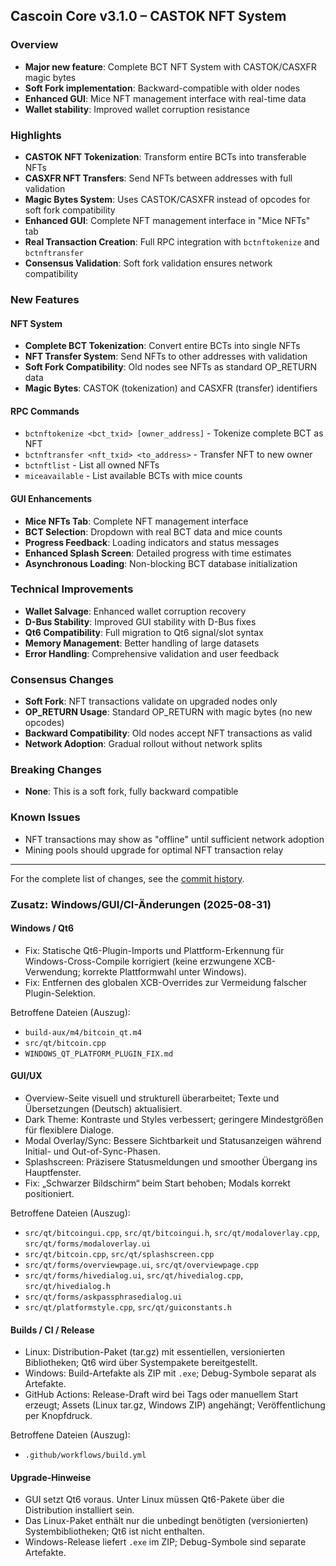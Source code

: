 ## Cascoin Core v3.1.0 – CASTOK NFT System

### Overview
- **Major new feature**: Complete BCT NFT System with CASTOK/CASXFR magic bytes
- **Soft Fork implementation**: Backward-compatible with older nodes
- **Enhanced GUI**: Mice NFT management interface with real-time data
- **Wallet stability**: Improved wallet corruption resistance

### Highlights
- **CASTOK NFT Tokenization**: Transform entire BCTs into transferable NFTs
- **CASXFR NFT Transfers**: Send NFTs between addresses with full validation
- **Magic Bytes System**: Uses CASTOK/CASXFR instead of opcodes for soft fork compatibility
- **Enhanced GUI**: Complete NFT management interface in "Mice NFTs" tab
- **Real Transaction Creation**: Full RPC integration with `bctnftokenize` and `bctnftransfer`
- **Consensus Validation**: Soft fork validation ensures network compatibility

### New Features

#### NFT System
- **Complete BCT Tokenization**: Convert entire BCTs into single NFTs
- **NFT Transfer System**: Send NFTs to other addresses with validation
- **Soft Fork Compatibility**: Old nodes see NFTs as standard OP_RETURN data
- **Magic Bytes**: CASTOK (tokenization) and CASXFR (transfer) identifiers

#### RPC Commands
- `bctnftokenize <bct_txid> [owner_address]` - Tokenize complete BCT as NFT
- `bctnftransfer <nft_txid> <to_address>` - Transfer NFT to new owner
- `bctnftlist` - List all owned NFTs
- `miceavailable` - List available BCTs with mice counts

#### GUI Enhancements
- **Mice NFTs Tab**: Complete NFT management interface
- **BCT Selection**: Dropdown with real BCT data and mice counts
- **Progress Feedback**: Loading indicators and status messages
- **Enhanced Splash Screen**: Detailed progress with time estimates
- **Asynchronous Loading**: Non-blocking BCT database initialization

### Technical Improvements
- **Wallet Salvage**: Enhanced wallet corruption recovery
- **D-Bus Stability**: Improved GUI stability with D-Bus fixes
- **Qt6 Compatibility**: Full migration to Qt6 signal/slot syntax
- **Memory Management**: Better handling of large datasets
- **Error Handling**: Comprehensive validation and user feedback

### Consensus Changes
- **Soft Fork**: NFT transactions validate on upgraded nodes only
- **OP_RETURN Usage**: Standard OP_RETURN with magic bytes (no new opcodes)
- **Backward Compatibility**: Old nodes accept NFT transactions as valid
- **Network Adoption**: Gradual rollout without network splits

### Breaking Changes
- **None**: This is a soft fork, fully backward compatible

### Known Issues
- NFT transactions may show as "offline" until sufficient network adoption
- Mining pools should upgrade for optimal NFT transaction relay

---

For the complete list of changes, see the [commit history](https://github.com/casraw/cascoin/commits/master).

### Zusatz: Windows/GUI/CI-Änderungen (2025-08-31)

#### Windows / Qt6
- Fix: Statische Qt6-Plugin-Imports und Plattform-Erkennung für Windows-Cross-Compile korrigiert (keine erzwungene XCB-Verwendung; korrekte Plattformwahl unter Windows).
- Fix: Entfernen des globalen XCB-Overrides zur Vermeidung falscher Plugin-Selektion.

Betroffene Dateien (Auszug):
- `build-aux/m4/bitcoin_qt.m4`
- `src/qt/bitcoin.cpp`
- `WINDOWS_QT_PLATFORM_PLUGIN_FIX.md`

#### GUI/UX
- Overview-Seite visuell und strukturell überarbeitet; Texte und Übersetzungen (Deutsch) aktualisiert.
- Dark Theme: Kontraste und Styles verbessert; geringere Mindestgrößen für flexiblere Dialoge.
- Modal Overlay/Sync: Bessere Sichtbarkeit und Statusanzeigen während Initial- und Out-of-Sync-Phasen.
- Splashscreen: Präzisere Statusmeldungen und smoother Übergang ins Hauptfenster.
- Fix: „Schwarzer Bildschirm“ beim Start behoben; Modals korrekt positioniert.

Betroffene Dateien (Auszug):
- `src/qt/bitcoingui.cpp`, `src/qt/bitcoingui.h`, `src/qt/modaloverlay.cpp`, `src/qt/forms/modaloverlay.ui`
- `src/qt/bitcoin.cpp`, `src/qt/splashscreen.cpp`
- `src/qt/forms/overviewpage.ui`, `src/qt/overviewpage.cpp`
- `src/qt/forms/hivedialog.ui`, `src/qt/hivedialog.cpp`, `src/qt/hivedialog.h`
- `src/qt/forms/askpassphrasedialog.ui`
- `src/qt/platformstyle.cpp`, `src/qt/guiconstants.h`

#### Builds / CI / Release
- Linux: Distribution-Paket (tar.gz) mit essentiellen, versionierten Bibliotheken; Qt6 wird über Systempakete bereitgestellt.
- Windows: Build-Artefakte als ZIP mit `.exe`; Debug-Symbole separat als Artefakte.
- GitHub Actions: Release-Draft wird bei Tags oder manuellem Start erzeugt; Assets (Linux tar.gz, Windows ZIP) angehängt; Veröffentlichung per Knopfdruck.

Betroffene Dateien (Auszug):
- `.github/workflows/build.yml`

#### Upgrade-Hinweise
- GUI setzt Qt6 voraus. Unter Linux müssen Qt6-Pakete über die Distribution installiert sein.
- Das Linux-Paket enthält nur die unbedingt benötigten (versionierten) Systembibliotheken; Qt6 ist nicht enthalten.
- Windows-Release liefert `.exe` im ZIP; Debug-Symbole sind separate Artefakte.

